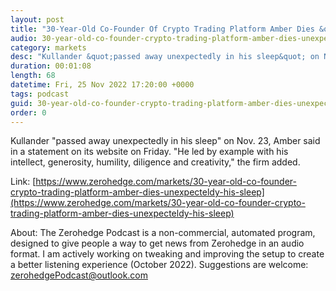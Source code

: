 ```yaml
---
layout: post
title: "30-Year-Old Co-Founder Of Crypto Trading Platform Amber Dies &quot;Unexpecteldy&quot; In His Sleep"
audio: 30-year-old-co-founder-crypto-trading-platform-amber-dies-unexpecteldy-his-sleep-0
category: markets
desc: "Kullander &quot;passed away unexpectedly in his sleep&quot; on Nov. 23, Amber said in a statement on its website on Friday. &quot;He led by example with his intellect, generosity, humility, diligence and creativity,&quot; the firm added."
duration: 00:01:08
length: 68
datetime: Fri, 25 Nov 2022 17:20:00 +0000
tags: podcast
guid: 30-year-old-co-founder-crypto-trading-platform-amber-dies-unexpecteldy-his-sleep-0
order: 0
---
```

Kullander &quot;passed away unexpectedly in his sleep&quot; on Nov. 23, Amber said in a statement on its website on Friday. &quot;He led by example with his intellect, generosity, humility, diligence and creativity,&quot; the firm added.

Link: [https://www.zerohedge.com/markets/30-year-old-co-founder-crypto-trading-platform-amber-dies-unexpecteldy-his-sleep](https://www.zerohedge.com/markets/30-year-old-co-founder-crypto-trading-platform-amber-dies-unexpecteldy-his-sleep)

About: The Zerohedge Podcast is a non-commercial, automated program, designed to give people a way to get news from Zerohedge in an audio format.  I am actively working on tweaking and improving the setup to create a better listening experience (October 2022).  Suggestions are welcome: [zerohedgePodcast@outlook.com](mailto:zerohedgePodcast@outlook.com)